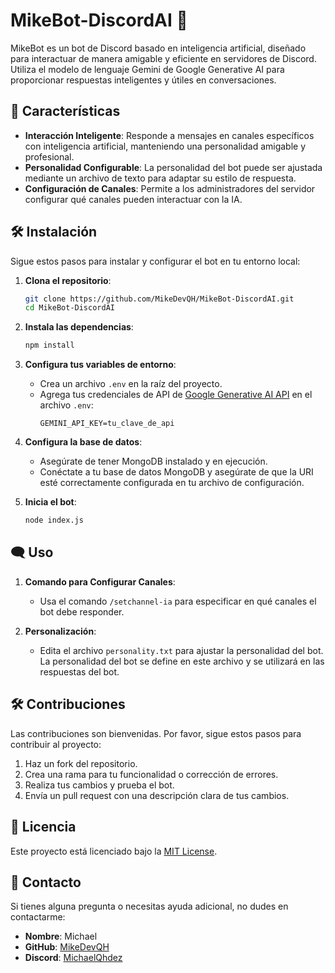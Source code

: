 # MikeBot-DiscordAI 🤖

MikeBot es un bot de Discord basado en inteligencia artificial, diseñado para interactuar de manera amigable y eficiente en servidores de Discord. Utiliza el modelo de lenguaje Gemini de Google Generative AI para proporcionar respuestas inteligentes y útiles en conversaciones.

## 🚀 Características

- **Interacción Inteligente**: Responde a mensajes en canales específicos con inteligencia artificial, manteniendo una personalidad amigable y profesional.
- **Personalidad Configurable**: La personalidad del bot puede ser ajustada mediante un archivo de texto para adaptar su estilo de respuesta.
- **Configuración de Canales**: Permite a los administradores del servidor configurar qué canales pueden interactuar con la IA.

## 🛠️ Instalación

Sigue estos pasos para instalar y configurar el bot en tu entorno local:

1. **Clona el repositorio**:
    ```bash
    git clone https://github.com/MikeDevQH/MikeBot-DiscordAI.git
    cd MikeBot-DiscordAI
    ```

2. **Instala las dependencias**:
    ```bash
    npm install
    ```

3. **Configura tus variables de entorno**:
   - Crea un archivo `.env` en la raíz del proyecto.
   - Agrega tus credenciales de API de [Google Generative AI API](https://ai.google.dev/gemini-api?hl=es-419) en el archivo `.env`:
     ```plaintext
     GEMINI_API_KEY=tu_clave_de_api
     ```

4. **Configura la base de datos**:
   - Asegúrate de tener MongoDB instalado y en ejecución.
   - Conéctate a tu base de datos MongoDB y asegúrate de que la URI esté correctamente configurada en tu archivo de configuración.

5. **Inicia el bot**:
    ```bash
    node index.js
    ```

## 🗨️ Uso

1. **Comando para Configurar Canales**:
   - Usa el comando `/setchannel-ia` para especificar en qué canales el bot debe responder.

2. **Personalización**:
   - Edita el archivo `personality.txt` para ajustar la personalidad del bot. La personalidad del bot se define en este archivo y se utilizará en las respuestas del bot.

## 🛠️ Contribuciones

Las contribuciones son bienvenidas. Por favor, sigue estos pasos para contribuir al proyecto:

1. Haz un fork del repositorio.
2. Crea una rama para tu funcionalidad o corrección de errores.
3. Realiza tus cambios y prueba el bot.
4. Envía un pull request con una descripción clara de tus cambios.

## 📜 Licencia

Este proyecto está licenciado bajo la [MIT License](LICENSE).

## 📧 Contacto

Si tienes alguna pregunta o necesitas ayuda adicional, no dudes en contactarme:

- **Nombre**: Michael
- **GitHub**: [MikeDevQH](https://github.com/MikeDevQH)
- **Discord**: [MichaelQhdez](https://discord.com/users/925933412710232105)

